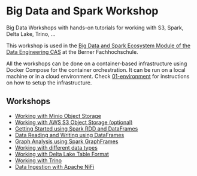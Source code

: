 # Big Data and Spark Workshop

Big Data Workshops with hands-on tutorials for working with S3, Spark, Delta Lake, Trino, ...

This workshop is used in the [Big Data and Spark Ecosystem Module of the Data Engineering CAS](https://www.bfh.ch/ti/de/weiterbildung/cas/big-data/) at the Berner Fachhochschule.

All the workshops can be done on a container-based infrastructure using Docker Compose for the container orchestration. It can be run on a local machine or in a cloud environment. Check [01-environment](https://github.com/gschmutz/hadoop-workshop/tree/master/01-environment) for instructions on how to setup the infrastructure.

## Workshops

  * [Working with Minio Object Storage](./02a-object-storage)
  * [Working with AWS S3 Object Storage (optional)](./02b-object-storage)
  * [Getting Started using Spark RDD and DataFrames](./03-spark-getting-started)
  * [Data Reading and Writing using DataFrames](./04-spark-dataframe)
  * [Graph Analysis using Spark GraphFrames](./05-spark-graphframe)
  * [Working with different data types](./06-data-types)
  * [Working with Delta Lake Table Format](./07-spark-deltalake)
  * [Working with Trino](./08-sql-on-bigdata)
  * [Data Ingestion with Apache NiFi](./09-data-ingestion-with-nifi)

